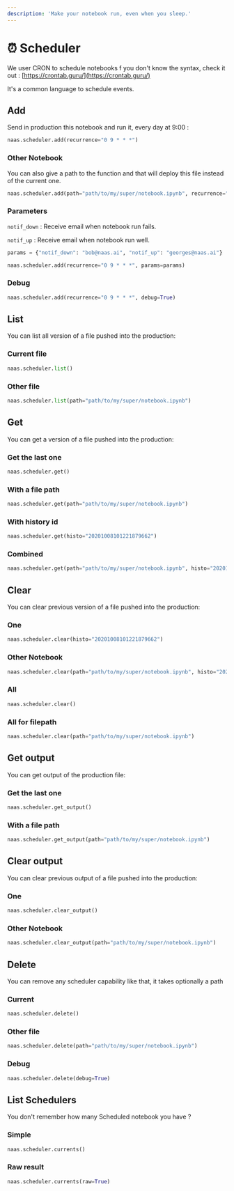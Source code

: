 ```yaml
---
description: 'Make your notebook run, even when you sleep.'
---
```


# ⏰ Scheduler

We user CRON to schedule notebooks f you don't know the syntax, check it out : [https://crontab.guru/](https://crontab.guru/)

It's a common language to schedule events.

## Add

Send in production this notebook and run it, every day at 9:00 :

```python
naas.scheduler.add(recurrence="0 9 * * *")
```

### Other Notebook

You can also give a path to the function and that will deploy this file instead of the current one.

```python
naas.scheduler.add(path="path/to/my/super/notebook.ipynb", recurrence="0 9 * * *")
```

### Parameters

`notif_down` : Receive email when notebook run fails.

`notif_up` : Receive email when notebook run well.

```python
params = {"notif_down": "bob@naas.ai", "notif_up": "georges@naas.ai"}

naas.scheduler.add(recurrence="0 9 * * *", params=params)
```

### Debug

```python
naas.scheduler.add(recurrence="0 9 * * *", debug=True)
```

## List 

You can list all version of a file pushed into the production:

### Current file

```python
naas.scheduler.list()
```

### Other file 

```python
naas.scheduler.list(path="path/to/my/super/notebook.ipynb")
```

## Get 

You can get a version of a file pushed into the production:

### Get the last one

```python
naas.scheduler.get()
```

### With a file path

```python
naas.scheduler.get(path="path/to/my/super/notebook.ipynb")
```

### With history id

```python
naas.scheduler.get(histo="20201008101221879662")
```

### Combined

```python
naas.scheduler.get(path="path/to/my/super/notebook.ipynb", histo="20201008101221879662")
```

## Clear

You can clear previous version of a file pushed into the production:

### One

```python
naas.scheduler.clear(histo="20201008101221879662")
```

### Other Notebook

```python
naas.scheduler.clear(path="path/to/my/super/notebook.ipynb", histo="20201008101221879662")
```

### All

```python
naas.scheduler.clear()
```

### All for filepath

```python
naas.scheduler.clear(path="path/to/my/super/notebook.ipynb")
```

## Get output

You can get output of the production file:

### Get the last one

```python
naas.scheduler.get_output()
```

### With a file path

```python
naas.scheduler.get_output(path="path/to/my/super/notebook.ipynb")
```

## Clear output

You can clear previous  output of a file pushed into the production:

### One

```python
naas.scheduler.clear_output()
```

### Other Notebook

```python
naas.scheduler.clear_output(path="path/to/my/super/notebook.ipynb")
```

## Delete

You can remove any scheduler capability like that, it takes optionally a path 

### Current

```python
naas.scheduler.delete()
```

### Other file

```python
naas.scheduler.delete(path="path/to/my/super/notebook.ipynb")
```

### Debug

```python
naas.scheduler.delete(debug=True)
```

## List Schedulers

You don't remember how many Scheduled notebook you have ?

### Simple

```python
naas.scheduler.currents()
```

### Raw result 

```python
naas.scheduler.currents(raw=True)
```



